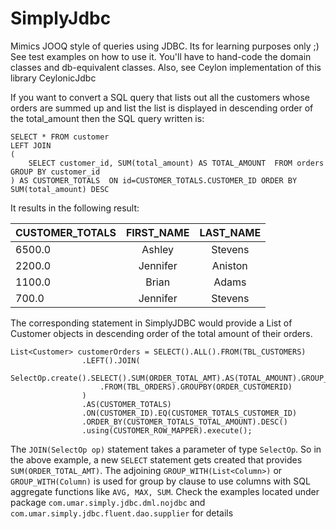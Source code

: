 # SimplyJdbc
Mimics JOOQ style of queries using JDBC. Its for learning purposes only ;)
See test examples on how to use it. You'll have to hand-code the domain classes and db-equivalent classes. 
Also, see Ceylon implementation of this library CeylonicJdbc


If you want to convert a SQL query that lists out all the customers whose orders are summed up and list the list is displayed in descending order of the total_amount then the SQL query written is:
```
SELECT * FROM customer 
LEFT JOIN 
(
	SELECT customer_id, SUM(total_amount) AS TOTAL_AMOUNT  FROM orders GROUP BY customer_id
) AS CUSTOMER_TOTALS  ON id=CUSTOMER_TOTALS.CUSTOMER_ID ORDER BY  SUM(total_amount) DESC
```
It results in the following result:

|CUSTOMER_TOTALS|FIRST_NAME|LAST_NAME|
|---------------|:---------:|:--------:|
|6500.0	        |Ashley    |Stevens|
| 2200.0	|Jennifer|Aniston|
| 1100.0	|Brian|Adams|
| 700.0	        |Jennifer|Stevens|


The corresponding statement in SimplyJDBC would provide a List of Customer objects in descending order of the total amount of their orders.
```
List<Customer> customerOrders = SELECT().ALL().FROM(TBL_CUSTOMERS)
                .LEFT().JOIN(
                    SelectOp.create().SELECT().SUM(ORDER_TOTAL_AMT).AS(TOTAL_AMOUNT).GROUP_WITH(ORDER_CUSTOMERID)
                    .FROM(TBL_ORDERS).GROUPBY(ORDER_CUSTOMERID)
                )
                .AS(CUSTOMER_TOTALS)
                .ON(CUSTOMER_ID).EQ(CUSTOMER_TOTALS_CUSTOMER_ID)
                .ORDER_BY(CUSTOMER_TOTALS_TOTAL_AMOUNT).DESC()
                .using(CUSTOMER_ROW_MAPPER).execute();

```
The ```JOIN(SelectOp op)``` statement takes a parameter of type ```SelectOp```. So in the above example, a new ```SELECT``` statement gets created that provides ```SUM(ORDER_TOTAL_AMT)```. The adjoining ```GROUP_WITH(List<Column>)``` or ```GROUP_WITH(Column)``` is used for group by clause to use columns with SQL aggregate functions like ```AVG, MAX, SUM```.
Check the examples located under package ```com.umar.simply.jdbc.dml.nojdbc``` and ```com.umar.simply.jdbc.fluent.dao.supplier``` for details


